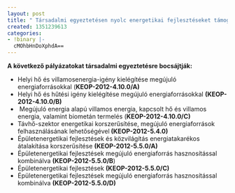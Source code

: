 ```yaml
---
layout: post
title: " Társadalmi egyeztetésen nyolc energetikai fejlesztéseket támogató felhívás"
created: 1351239613
categories:
- !binary |-
  cMOhbHnDoXphdA==
---
```

<p style="text-align: justify;"><strong>A következő pályázatokat társadalmi egyeztetésre bocsájtják:</strong></p><ul><li>Helyi hő és villamosenergia-igény kielégítése megújuló energiaforrásokkal (<strong>KEOP-2012-4.10.0/A)</strong></li><li>Helyi hő és hűtési igény kielégítése megújuló energiaforrásokkal <strong>(KEOP-2012-4.10.0/B)</strong></li><li>&nbsp;Megújuló energia alapú villamos energia, kapcsolt hő és villamos energia, valamint biometán termelés (<strong>KEOP-2012-4.10.0/C)</strong></li><li>Távhő-szektor energetikai korszerűsítése, megújuló energiaforrások felhasználásának lehetőségével<strong> (KEOP-2012-5.4.0)</strong></li><li>Épületenergetikai fejlesztések és közvilágítás energiatakarékos átalakítása korszerűsítése <strong>(KEOP-2012-5.5.0/A)</strong></li><li>Épületenergetikai fejlesztések megújuló energiaforrás hasznosítással kombinálva <strong>(KEOP-2012-5.5.0/B</strong>)</li><li>Épületenergetikai fejlesztések <strong>(KEOP-2012-5.5.0/C)</strong></li><li>Épületenergetikai fejlesztések megújuló energiaforrás hasznosítással kombinálva <strong>(KEOP-2012-5.5.0/D)</strong></li></ul>
